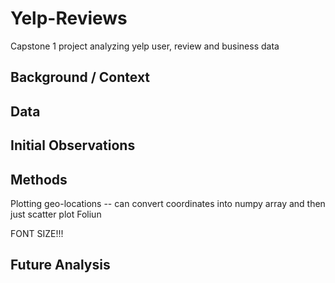 # Yelp-Reviews
Capstone 1 project analyzing yelp user, review and business data

## Background / Context

## Data

## Initial Observations

## Methods
Plotting geo-locations -- can convert coordinates into numpy array and then just scatter plot
Foliun

FONT SIZE!!!

## Future Analysis

